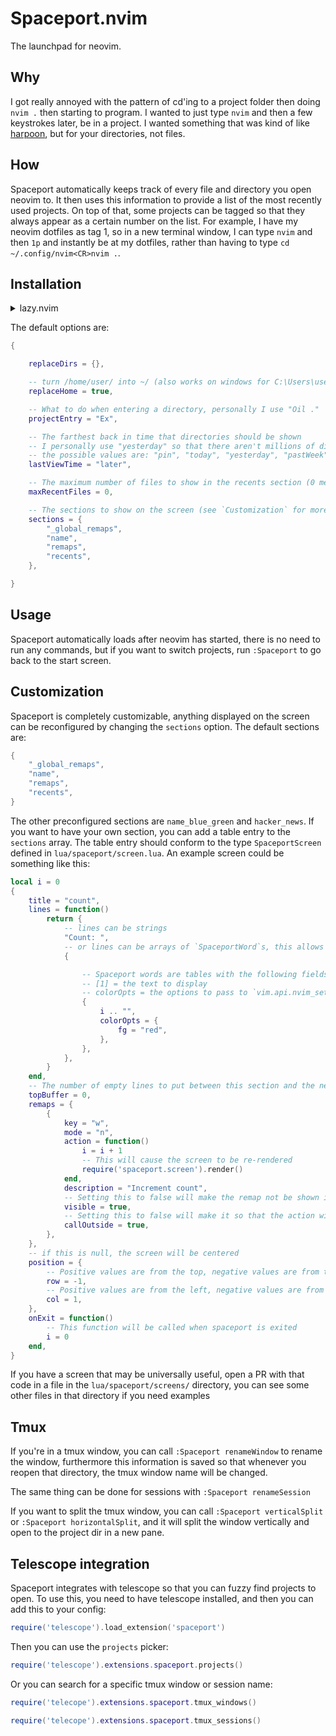 # Spaceport.nvim

The launchpad for neovim.

## Why

I got really annoyed with the pattern of cd'ing to a project folder then doing `nvim .` then starting to program. I wanted to just type `nvim` and then a few keystrokes later, be in a project. I wanted something that was kind of like [harpoon](https://github.com/ThePrimeagen/harpoon), but for your directories, not files.

## How

Spaceport automatically keeps track of every file and directory you open neovim to. It then uses this information to provide a list of the most recently used projects. On top of that, some projects can be tagged so that they always appear as a certain number on the list. For example, I have my neovim dotfiles as tag 1, so in a new terminal window, I can type `nvim` and then `1p` and instantly be at my dotfiles, rather than having to type `cd ~/.config/nvim<CR>nvim .`.

## Installation

<details>
<summary>lazy.nvim</summary>

```lua
{
    'CWood-sdf/spaceport.nvim',
    opts = {

    },
    lazy = false, -- load spaceport immediately
}
```

</details>

The default options are:

```lua
{

    replaceDirs = {},

    -- turn /home/user/ into ~/ (also works on windows for C:\Users\user\)
    replaceHome = true,

    -- What to do when entering a directory, personally I use "Oil ."
    projectEntry = "Ex",

    -- The farthest back in time that directories should be shown
    -- I personally use "yesterday" so that there aren't millions of directories on the screen.
    -- the possible values are: "pin", "today", "yesterday", "pastWeek", "pastMonth", and "later"
    lastViewTime = "later",

    -- The maximum number of files to show in the recents section (0 means show all of them)
    maxRecentFiles = 0,

    -- The sections to show on the screen (see `Customization` for more info)
    sections = {
        "_global_remaps",
        "name",
        "remaps",
        "recents",
    },

}
```

## Usage

Spaceport automatically loads after neovim has started, there is no need to run any commands, but if you want to switch projects, run `:Spaceport` to go back to the start screen.

## Customization

Spaceport is completely customizable, anything displayed on the screen can be reconfigured by changing the `sections` option. The default sections are:

```lua
{
    "_global_remaps",
    "name",
    "remaps",
    "recents",
}
```

The other preconfigured sections are `name_blue_green` and `hacker_news`. If you want to have your own section, you can add a table entry to the `sections` array. The table entry should conform to the type `SpaceportScreen` defined in `lua/spaceport/screen.lua`. An example screen could be something like this:

```lua
local i = 0
{
    title = "count",
    lines = function()
        return {
            -- lines can be strings
            "Count: ",
            -- or lines can be arrays of `SpaceportWord`s, this allows the words to have highlights
            {

                -- Spaceport words are tables with the following fields:
                -- [1] = the text to display
                -- colorOpts = the options to pass to `vim.api.nvim_set_hl`
                {
                    i .. "",
                    colorOpts = {
                        fg = "red",
                    },
                },
            },
        }
    end,
    -- The number of empty lines to put between this section and the next
    topBuffer = 0,
    remaps = {
        {
            key = "w",
            mode = "n",
            action = function()
                i = i + 1
                -- This will cause the screen to be re-rendered
                require('spaceport.screen').render()
            end,
            description = "Increment count",
            -- Setting this to false will make the remap not be shown in the 'remaps' section
            visible = true,
            -- Setting this to false will make it so that the action will only be called when the cursor is on the lines of the screen
            callOutside = true,
        },
    },
    -- if this is null, the screen will be centered
    position = {
        -- Positive values are from the top, negative values are from the bottom
        row = -1,
        -- Positive values are from the left, negative values are from the right
        col = 1,
    },
    onExit = function()
        -- This function will be called when spaceport is exited
        i = 0
    end,
}
```

If you have a screen that may be universally useful, open a PR with that code in a file in the `lua/spaceport/screens/` directory, you can see some other files in that directory if you need examples

## Tmux

If you're in a tmux window, you can call `:Spaceport renameWindow` to rename the window, furthermore this information is saved so that whenever you reopen that directory, the tmux window name will be changed.

The same thing can be done for sessions with `:Spaceport renameSession`

If you want to split the tmux window, you can call `:Spaceport verticalSplit` or `:Spaceport horizontalSplit`, and it will split the window vertically and open to the project dir in a new pane.

## Telescope integration

Spaceport integrates with telescope so that you can fuzzy find projects to open. To use this, you need to have telescope installed, and then you can add this to your config:

```lua
require('telescope').load_extension('spaceport')
```

Then you can use the `projects` picker:

```lua
require('telescope').extensions.spaceport.projects()
```

Or you can search for a specific tmux window or session name:

```lua
require('telecope').extensions.spaceport.tmux_windows()

require('telecope').extensions.spaceport.tmux_sessions()
```
